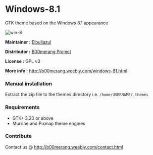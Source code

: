 # Windows-8.1
GTK theme based on the Windows 8.1 appearance

![win-8](https://b00merang.weebly.com/uploads/1/6/8/1/16813022/screenshot-2017-02-12-18-21-36-orig-orig_2_orig.png)

**Maintainer :** [Elbullazul](https://github.com/Elbullazul)

**Distributor :** [B00merang Project](https://github.com/B00merang-Project)

**License :** GPL v3

**More info :** http://b00merang.weebly.com/windows-81.html

### Manual installation

Extract the zip file to the themes directory i.e. `/home/USERNAME/.themes`

### Requirements

- GTK+ 3.20 or above
- Murrine and Pixmap theme engines

### Contribute

Contact us @ http://b00merang.weebly.com/contact.html
